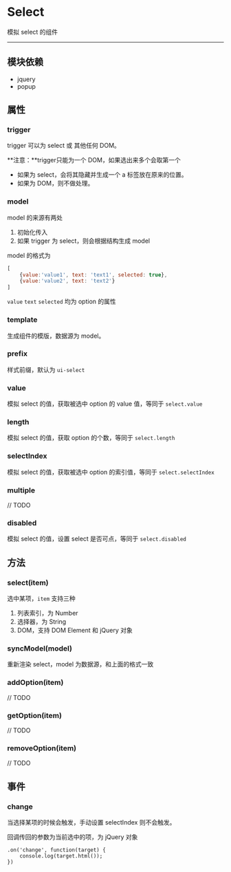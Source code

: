 
# Select

模拟 select 的组件

---


## 模块依赖

* jquery
* popup


## 属性

### trigger

trigger 可以为 select 或 其他任何 DOM。

**注意：**trigger只能为一个 DOM，如果选出来多个会取第一个

* 如果为 select，会将其隐藏并生成一个 a 标签放在原来的位置。
* 如果为 DOM，则不做处理。

### model

model 的来源有两处

1. 初始化传入
2. 如果 trigger 为 select，则会根据结构生成 model

model 的格式为

```javascript
[
    {value:'value1', text: 'text1', selected: true},
    {value:'value2', text: 'text2'}
]
```

`value` `text` `selected` 均为 option 的属性

### template

生成组件的模版，数据源为 model。

### prefix

样式前缀，默认为 `ui-select`

### value

模拟 select 的值，获取被选中 option 的 value 值，等同于 `select.value`

### length

模拟 select 的值，获取 option 的个数，等同于 `select.length`

### selectIndex

模拟 select 的值，获取被选中 option 的索引值，等同于 `select.selectIndex`

### multiple

// TODO

### disabled

模拟 select 的值，设置 select 是否可点，等同于 `select.disabled`

## 方法

### select(item)

选中某项，`item` 支持三种

1. 列表索引，为 Number
2. 选择器，为 String
3. DOM，支持 DOM Element 和 jQuery 对象

### syncModel(model)

重新渲染 select，model 为数据源，和上面的格式一致

### addOption(item)

// TODO

### getOption(item)

// TODO

### removeOption(item)

// TODO

## 事件

### change

当选择某项的时候会触发，手动设置 selectIndex 则不会触发。

回调传回的参数为当前选中的项，为 jQuery 对象

```
.on('change', function(target) {
    console.log(target.html());
})
```


